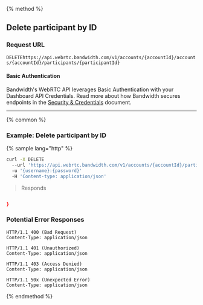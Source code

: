 {% method %}

## Delete participant by ID


### Request URL
<code class="delete">DELETE</code>`https://api.webrtc.bandwidth.com/v1/accounts/{accountId}/accounts/{accountId}/participants/{participantId}`

#### Basic Authentication

Bandwidth's WebRTC API leverages Basic Authentication with your Dashboard API Credentials. Read more about how Bandwidth secures endpoints in the [Security & Credentials](../../../guides/accountCredentials.md) document.

---




{% common %}

### Example: Delete participant by ID

{% sample lang="http" %}
```bash
curl -X DELETE 
  --url 'https://api.webrtc.bandwidth.com/v1/accounts/{accountId}/participants/{participantId}' 
  -u '{username}:{password}' 
  -H 'Content-type: application/json' 
```

> Responds

```json

}
```

### Potential Error Responses

```http
HTTP/1.1 400 (Bad Request)
Content-Type: application/json
```

```http
HTTP/1.1 401 (Unauthorized)
Content-Type: application/json
```

```http
HTTP/1.1 403 (Access Denied)
Content-Type: application/json
```

```http
HTTP/1.1 50x (Unexpected Error)
Content-Type: application/json
```

{% endmethod %}